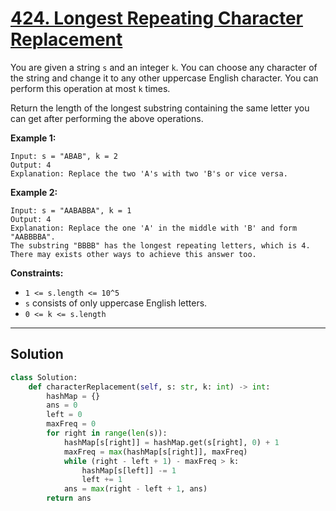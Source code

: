 # [424. Longest Repeating Character Replacement](https://leetcode.com/problems/longest-repeating-character-replacement/description/)

You are given a string <code>s</code> and an integer <code>k</code>. You can choose any character of the string and change it to any other uppercase English character. You can perform this operation at most <code>k</code> times.

Return the length of the longest substring containing the same letter you can get after performing the above operations.

**Example 1:** 

```
Input: s = "ABAB", k = 2
Output: 4
Explanation: Replace the two 'A's with two 'B's or vice versa.
```

**Example 2:** 

```
Input: s = "AABABBA", k = 1
Output: 4
Explanation: Replace the one 'A' in the middle with 'B' and form "AABBBBA".
The substring "BBBB" has the longest repeating letters, which is 4.
There may exists other ways to achieve this answer too.
```

**Constraints:** 

- <code>1 <= s.length <= 10^5</code>
- <code>s</code> consists of only uppercase English letters.
- <code>0 <= k <= s.length</code>

---

## Solution

```python
class Solution:
    def characterReplacement(self, s: str, k: int) -> int:
        hashMap = {}
        ans = 0
        left = 0
        maxFreq = 0
        for right in range(len(s)):
            hashMap[s[right]] = hashMap.get(s[right], 0) + 1
            maxFreq = max(hashMap[s[right]], maxFreq)
            while (right - left + 1) - maxFreq > k:
                hashMap[s[left]] -= 1
                left += 1
            ans = max(right - left + 1, ans)
        return ans
```